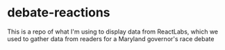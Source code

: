 debate-reactions
================

This is a repo of what I'm using to display data from ReactLabs, which we used to gather data from readers for a Maryland governor's race debate
